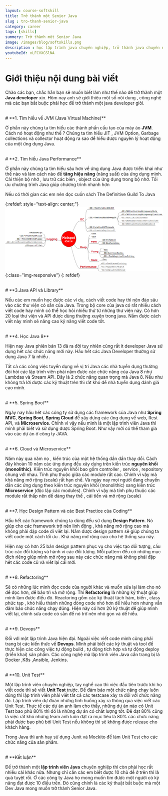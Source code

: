 ```yaml
---
layout: course-softskill
title: Trở thành một Senior Java
slug : tro-thanh-senior-java
category: career
tags: [skills]
summery: Trở thành một Senior Java   
image: /images/blog/softskills.png
description : học lập trình java chuyên nghiệp, trở thành java chuyên nghiệp, các kỷ thuật cần cho một java
youtubeId: xLFCVXGSlNA
---
```


# **Giới thiệu nội dung bài viết**

Chào các bạn, chắc hẳn bạn sẽ muốn biết làm như thế nào để trở thành một <b>Java developer</b> xịn. Hôm nay anh sẽ giới thiệu một số nội dung , công nghệ mà các bạn bắt buộc phải học để trở thành một java developer giỏi.

<br>
# **1. Tìm hiểu về JVM (Java Virtual Machine)**

Ở phần này chúng ta tìm hiểu các thành phần cấu tạo của máy ảo <b>JVM</b>. Cách nó hoạt động như thế ? Chúng ta tìm hiểu JIT , JVM Option, Garbage collections và collector hoạt động ra sao để hiểu được nguyên lý hoạt động của một ứng dụng Java.

<br>
# **2. Tìm hiểu Java Performance**

Ở phần này chúng ta tìm hiểu sâu hơn về ứng dụng Java được triển khai như thế nào và làm cách nào để <b>tăng hiệu năng</b> (năng suất) của ứng dụng mình. Cải thiện bộ nhớ , lưu trữ các biến , object của ứng dụng trong bộ nhớ. Tối ưu chương trình Java giúp chương trình nhanh hơn

Nếu có thời gian các em nên đọc cuốn sách The Definitive Guild To Java

{:refdef: style="text-align: center;"}
![memory](/images/post/softskills/hotspot.png){:class="img-responsive"}
{: refdef}

<br>
# **3.Java API và Library**

Nếu các em muốn học được các ví dụ, cách viết code hay thì nên đào sâu vào các thư viện có sẳn của Java. Trong bộ core của java có rất nhiều cách viết code hay mình có thể học hỏi nhiều thứ từ những thư viện này. Có hơn 20 loại thư viện và API được dùng thường xuyên trong java. Nắm được cách viết này mình sẽ nâng cao kỷ năng viết code tốt.

<br>
# **4. Học Java 8**

Hiện nay Java phiên bản 13 đã ra đời tuy nhiên cũng rất ít developer Java sử dụng hết các chức năng mới này. Hầu hết các Java Developer thường sử dụng Java 7 là nhiều .

Tất cả các công việc tuyển dụng về vị trí Java các nhà tuyển dụng thường đòi hỏi các lập trình viên phải nắm được các chức năng của Java 8 như Lambdas và Stream API. Đây là 2 chức năng quan trọng mà Java 8. Nếu như không trả lời được các kỷ thuật trên thì rất khó để nhà tuyển dụng đánh giá cao mình.

<br>
# **5. Spring Boot**

Ngày nay hầu hết các công ty sử dụng các framework của Java như <b>Spring MVC</b>, <b>Spring Boot</b>, <b>Spring Cloud</b> để xây dựng các ứng dụng về web, Rest API, và <b>Microservice</b>. Chính vì vậy nếu mình là một lập trình viên Java thì mình phải biết và sử dụng được Spring Boot. Như vậy mới có thể tham gia vào các dự án ở công ty JAVA.

<br>
# **6. Cloud và Microservice**

Năm này qua năm nọ , kiến trúc của một hệ thống dần dần thay dổi. Cách đây khoản 10 năm các ứng dụng đều xây dựng trên kiến trúc <b>nguyên khối (monolithic)</b>. Kiến trúc nguyên khối bao gồm controller , service , repository chung với nhau. Tính phụ thuộc giữa các module rất cao. Chính vì vậy mà khả năng mở rộng (scale) rất hạn chế. Và ngày nay mọi người đang chuyển dần các ứng dụng theo kiến trúc nguyên khối (monolithic) sang kiến trúc <b>Microservice</b> (độc lập các modules). Chính vì vậy mà tính phụ thuộc các module rất thấp nên dể dàng thay thế , cải tiến và mở rộng (scale)

<br>
# **7. Học Design Pattern và các Best Practice của Coding**

Hầu hết các framework chúng ta dùng đều sử dụng <b>Design Pattern</b>. Nó giúp cho các framework trở nên linh động , khả năng mở rộng cao mà không phải đập code đi viết lại. Nắm được design pattern sẽ giúp chúng ta viết code một cách tối ưu . Khả năng mở rộng cao cho hệ thống sau này.

Hiện nay có hơn 25 bản design pattern phục vụ cho việc tạo đối tượng, cấu trúc các đối tượng và hành vi các đối tượng. Mỗi pattern đều có những mục đích riêng giúp mình mở rộng sau này các chức năng mà không phải đập hết các code cũ và viết lại cái mới.

<br>
# **8. Refactoring**

Sẽ có những lúc mình đọc code của người khác và muốn sửa lại làm cho nó dể đọc hơn, dể bảo trì và mở rộng. Thì <b>Refactoring</b> là những kỷ thuật giúp mình làm được điều đó. Reactoring gồm các kỷ thuật tách hàm, biến , class phức tạp , khó hiểu thành những dòng code nhỏ hơn dể hiểu hơn nhưng vẫn đảm bảo chức năng chạy đúng. Hiện này có hơn 20 kỷ thuật để giúp mình viết lại, chỉnh sửa code có sẳn để nó trở nên nhỏ gọn và dể hiểu.

<br>
# **9. Devops**

Đối với một lập trình Java hiện đại. Ngoài việc viết code mình cũng phải trang bị các kiến thức về <b>Devops</b>. Mình phải biết các kỷ thuật và tool để thực hiện các công việc tự động build , tự động tích hợp và tự động deploy (triển khai) sản phẩm. Các công nghệ mà lập trình viên Java cần trang bị  là Docker ,K8s ,Ansible, Jenkins.

<br>
# **10. Unit Test**

Một lập trình viên chuyên nghiệp, tay nghề cao thì việc đầu tiên trước khi họ viết code thì sẽ viết <b>Unit Test</b> trước. Để đảm bảo một chức năng chạy luôn đúng thì lập trình viên phải viết tất cả các testcase xảy ra đối với chức năng đó. Lập trình viên dự đoán những tình huống xảy ra thông qua việc viết các Unit Test. Thực tế các dự án anh làm cho thấy, những dự án nào có Unit Test bao phủ 80% thì đó là những dự án có chất lượng tốt. Để đạt 80% cũng là việc rất khó nhưng team anh luôn đặt ra mục tiêu là 80% các chức năng phải được bao phủ bởi Unit Test nếu không thì sẽ không được release cho khách hàng.

Trong Java thì anh hay sử dụng Junit và Mockito để làm Unit Test cho các chức năng của sản phẩm.

<br>
# **Kết luận**

Để trở thành một <b>lập trình viên Java</b> chuyên nghiệp thì còn phải học rất nhiều cái  khác nữa. Nhưng chỉ cần các em biết được 10 chủ đề ở trên thì là quá tuyệt rồi. Ở các công ty Java họ mong muốn tìm được một người có kỷ năng đạt được 10 điều trên. Đó cũng chính là các kỷ thuật bắt buộc mà một Dev Java mong muốn trở thành Senior Java.
